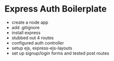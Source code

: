 # Express Auth Boilerplate

* create a node app
* add .gitignore
* install express
* stubbed out 4 routes
* configured auth controller
* setup ejs, express-ejs-layouts
* set up signup/login forms and tested post routes

